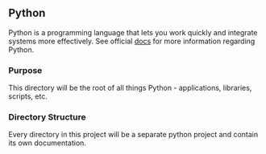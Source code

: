 ## Python
Python is a programming language that lets you work quickly
and integrate systems more effectively. See official [docs](docs.python.org/3/) for more information regarding Python.

### Purpose
This directory will be the root of all things Python - applications, libraries, scripts, etc.

### Directory Structure
Every directory in this project will be a separate python project and contain its own documentation.